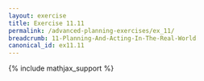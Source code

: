 ```yaml
---
layout: exercise
title: Exercise 11.11
permalink: /advanced-planning-exercises/ex_11/
breadcrumb: 11-Planning-And-Acting-In-The-Real-World
canonical_id: ex11.11
---
```


{% include mathjax_support %}

